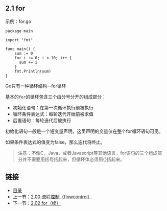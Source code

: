 ## 2.1 for

示例：for.go

    package main

    import "fmt"

    func main() {
        sum := 0
        for i := 0; i < 10; i++ {
          sum += i
        }
        fmt.Println(sum)
    }

Go只有一种循环结构--for循环

基本的`for`的循环包含三个由分号分开的组成部分：

* 初始化语句：在第一次循环执行前被执行
* 循环条件表达式：每轮迭代开始前被求值
* 后置语句：每轮迭代后被执行

初始化语句一般是一个短变量声明，这里声明的变量仅在整个for循环语句可见。

如果条件表达式的值变为false，那么迭代将终止。

>注意：不像C，Java，或者Javascript等其他语言，for语句的三个组成部分并不需要用括号括起来，但循环体必须用{}括起来。

## 链接
* [目录](https://github.com/alpha2018/go-zh/blob/master/tour/directory.md)
* 上一节：[2.00 流程控制（flowcontrol）](https://github.com/alpha2018/go-zh/blob/master/tour/02.00.md)
* 下一节：[2.02 for（续）](https://github.com/alpha2018/go-zh/blob/master/tour/02.02.md)
